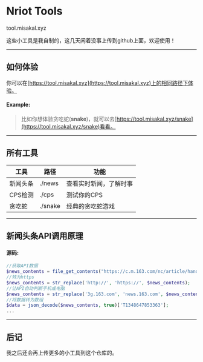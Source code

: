 # Nriot Tools
tool.misakal.xyz

这些小工具是我自制的，这几天闲着没事上传到github上面，欢迎使用！

---
## 如何体验
你可以在[https://tool.misakal.xyz](https://tool.misakal.xyz)上的相同路径下体验。
<br>
#### Example:
> 比如你想体验贪吃蛇(**snake**)，就可以去[https://tool.misakal.xyz/snake](https://tool.misakal.xyz/snake)看看。

---
## 所有工具
工具|路径|功能
---|---|---
新闻头条|./news|查看实时新闻，了解时事
CPS检测|./cps|测试你的CPS
贪吃蛇|./snake|经典的贪吃蛇游戏

---
## 新闻头条API调用原理
#### 源码:
```php
//获取API数据
$news_contents = file_get_contents("https://c.m.163.com/nc/article/handline/T1348647853363/0-40.html");
//转为https
$news_contents = str_replace('http://', 'https://', $news_contents);
//让API自动判断手机或电脑
$news_contents = str_replace('3g.163.com', 'news.163.com', $news_contents);
//将数据转为数组
$data = json_decode($news_contents, true)['T1348647853363'];
...
```

---
## 后记
我之后还会再上传更多的小工具到这个仓库的。
